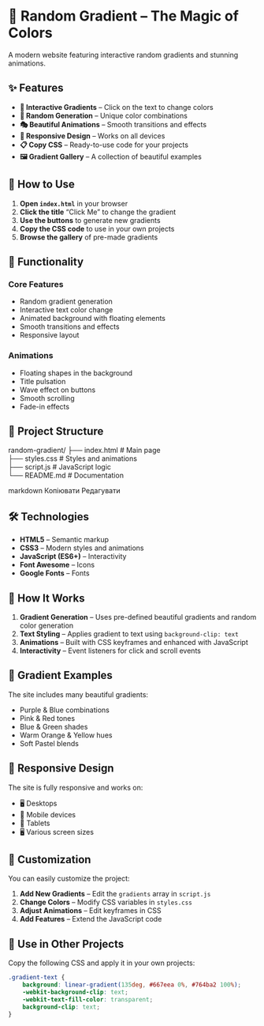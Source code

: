 # 🎨 Random Gradient – The Magic of Colors

A modern website featuring interactive random gradients and stunning animations.

## ✨ Features

- **🎯 Interactive Gradients** – Click on the text to change colors
- **🎲 Random Generation** – Unique color combinations
- **🎭 Beautiful Animations** – Smooth transitions and effects
- **📱 Responsive Design** – Works on all devices
- **📋 Copy CSS** – Ready-to-use code for your projects
- **🖼️ Gradient Gallery** – A collection of beautiful examples

## 🚀 How to Use

1. **Open `index.html`** in your browser
2. **Click the title** “Click Me” to change the gradient
3. **Use the buttons** to generate new gradients
4. **Copy the CSS code** to use in your own projects
5. **Browse the gallery** of pre-made gradients

## 🎨 Functionality

### Core Features

- Random gradient generation
- Interactive text color change
- Animated background with floating elements
- Smooth transitions and effects
- Responsive layout

### Animations

- Floating shapes in the background
- Title pulsation
- Wave effect on buttons
- Smooth scrolling
- Fade-in effects

## 📁 Project Structure

random-gradient/
├── index.html          # Main page  
├── styles.css          # Styles and animations  
├── script.js           # JavaScript logic  
└── README.md           # Documentation  


markdown
Копіювати
Редагувати

## 🛠️ Technologies

- **HTML5** – Semantic markup
- **CSS3** – Modern styles and animations
- **JavaScript (ES6+)** – Interactivity
- **Font Awesome** – Icons
- **Google Fonts** – Fonts

## 🎯 How It Works

1. **Gradient Generation** – Uses pre-defined beautiful gradients and random color generation
2. **Text Styling** – Applies gradient to text using `background-clip: text`
3. **Animations** – Built with CSS keyframes and enhanced with JavaScript
4. **Interactivity** – Event listeners for click and scroll events

## 🌈 Gradient Examples

The site includes many beautiful gradients:

- Purple & Blue combinations
- Pink & Red tones
- Blue & Green shades
- Warm Orange & Yellow hues
- Soft Pastel blends

## 📱 Responsive Design

The site is fully responsive and works on:

- 🖥️ Desktops
- 📱 Mobile devices
- 📱 Tablets
- 🖥️ Various screen sizes

## 🔧 Customization

You can easily customize the project:

1. **Add New Gradients** – Edit the `gradients` array in `script.js`
2. **Change Colors** – Modify CSS variables in `styles.css`
3. **Adjust Animations** – Edit keyframes in CSS
4. **Add Features** – Extend the JavaScript code

## 🎨 Use in Other Projects

Copy the following CSS and apply it in your own projects:

```css
.gradient-text {
    background: linear-gradient(135deg, #667eea 0%, #764ba2 100%);
    -webkit-background-clip: text;
    -webkit-text-fill-color: transparent;
    background-clip: text;
}
